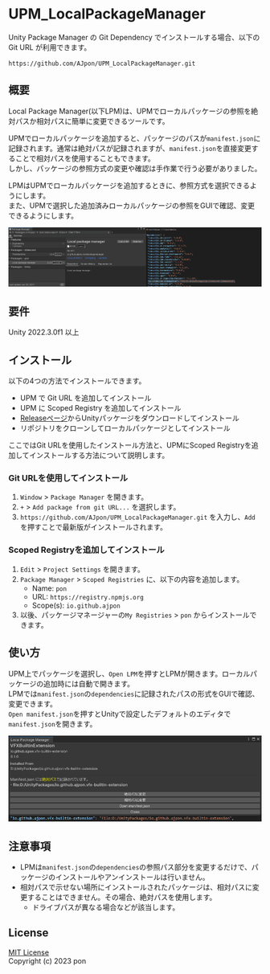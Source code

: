 # UPM_LocalPackageManager
Unity Package Manager の Git Dependency でインストールする場合、以下の Git URL が利用できます。
```
https://github.com/AJpon/UPM_LocalPackageManager.git
```
## 概要
Local Package Manager(以下LPM)は、UPMでローカルパッケージの参照を絶対パスか相対パスに簡単に変更できるツールです。

UPMでローカルパッケージを追加すると、パッケージのパスが`manifest.json`に記録されます。通常は絶対パスが記録されますが、`manifest.json`を直接変更することで相対パスを使用することもできます。  
しかし、パッケージの参照方式の変更や確認は手作業で行う必要がありました。

LPMはUPMでローカルパッケージを追加するときに、参照方式を選択できるようにします。  
また、UPMで選択した追加済みローカルパッケージの参照をGUIで確認、変更できるようにします。

![image](https://raw.githubusercontent.com/AJpon/UPM_LocalPackageManager/v0.1.0/Imgs/overview.gif)

## 要件
Unity 2022.3.0f1 以上

## インストール
以下の4つの方法でインストールできます。
- UPM で Git URL を追加してインストール
- UPM に Scoped Registry を追加してインストール
- [Releaseページ](https://github.com/AJpon/UPM_LocalPackageManager/releases)からUnityパッケージをダウンロードしてインストール
- リポジトリをクローンしてローカルパッケージとしてインストール

ここではGit URLを使用したインストール方法と、UPMにScoped Registryを追加してインストールする方法について説明します。

### Git URLを使用してインストール
1. `Window` > `Package Manager` を開きます。
2. `+` > `Add package from git URL...` を選択します。
3. ```https://github.com/AJpon/UPM_LocalPackageManager.git``` を入力し、`Add` を押すことで最新版がインストールされます。

### Scoped Registryを追加してインストール
1. `Edit` > `Project Settings` を開きます。
2. `Package Manager` > `Scoped Registries` に、以下の内容を追加します。
    - Name: `pon`
    - URL: `https://registry.npmjs.org`
    - Scope(s): `io.github.ajpon`
3. 以後、パッケージマネージャーの`My Registries` > `pon` からインストールできます。

## 使い方
UPM上でパッケージを選択し、`Open LPM`を押すとLPMが開きます。ローカルパッケージの追加時には自動で開きます。  
LPMでは`manifest.json`の`dependencies`に記録されたパスの形式をGUIで確認、変更できます。  
`Open manifest.json`を押すとUnityで設定したデフォルトのエディタで`manifest.json`を開きます。

![image](https://raw.githubusercontent.com/AJpon/UPM_LocalPackageManager/v0.1.0/Imgs/lpm.gif)

## 注意事項
- LPMは`manifest.json`の`dependencies`の参照パス部分を変更するだけで、パッケージのインストールやアンインストールは行いません。
- 相対パスで示せない場所にインストールされたパッケージは、相対パスに変更することはできません。その場合、絶対パスを使用します。
    - ドライブパスが異なる場合などが該当します。

## License
[MIT License](https://github.com/AJpon/UPM_LocalPackageManager/blob/master/LICENSE.md)  
Copyright (c) 2023 pon
